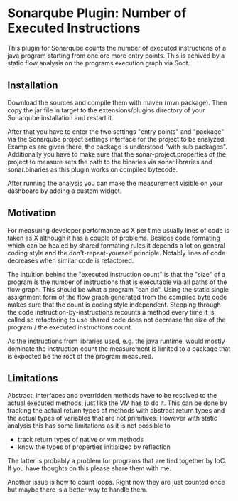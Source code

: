 # Sonarqube Plugin: Number of Executed Instructions

This plugin for Sonarqube counts the number of executed instructions of a
java program starting from one ore more entry points. This is achived by a
static flow analysis on the programs execution graph via Soot.

## Installation

Download the sources and compile them with maven (mvn package). Then copy the
jar file in target to the extensions/plugins directory of your Sonarqube
installation and restart it.

After that you have to enter the two settings "entry points" and "package" via
the Sonarqube project settings interface for the project to be analyzed.
Examples are given there, the package is understood "with sub packages".
Additionally you have to make sure that the sonar-project.properties of the
project to measure sets the path to the binaries via sonar.libraries and
sonar.binaries as this plugin works on compiled bytecode.

After running the analysis you can make the measurement visible on your
dashboard by adding a custom widget.

## Motivation

For measuring developer performance as X per time usually lines of code is
taken as X although it has a couple of problems. Besides code formating which
can be healed by shared formating rules it depends a lot on general coding
style and the don't-repeat-yourself principle. Notably lines of code
decreases when similar code is refactored.

The intuition behind the "executed instruction count" is that the "size" of a
program is the number of instructions that is executable via all paths of
the flow graph. This should be what a program "can do". Using the static
single assignment form of the flow graph generated from the compiled byte
code makes sure that the count is coding style independent. Stepping
through the code instruction-by-instructions recounts a method every time
it is called so refactoring to use shared code does not decrease the
size of the program / the executed instructions count.

As the instructions from libraries used, e.g. the java runtime, would mostly
dominate the instruction count the measurement is limited to a package
that is expected be the root of the program measured.

## Limitations

Abstract, interfaces and overridden methods have to be resolved to the actual
executed methods, just like the VM has to do it. This can be done by tracking
the actual return types of methods with abstract return types and the actual
types of variables that are not primitives. However with static analysis this
has some limitations as it is not possible to

* track return types of native or vm methods
* know the types of properties initialized by reflection

The latter is probably a problem for programs that are tied together by IoC.
If you have thoughts on this please share them with me.

Another issue is how to count loops. Right now they are just counted once
but maybe there is a better way to handle them. 
